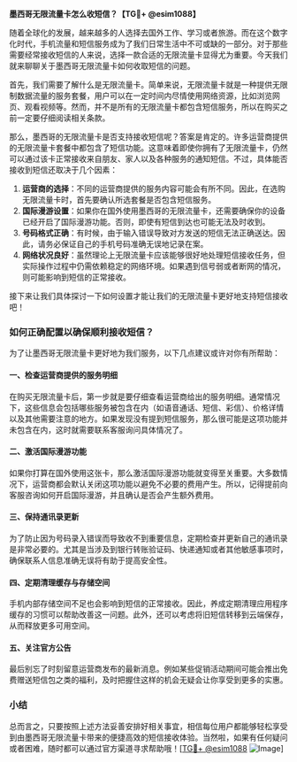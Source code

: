 **墨西哥无限流量卡怎么收短信？【TG💪+ @esim1088】**

随着全球化的发展，越来越多的人选择去国外工作、学习或者旅游。而在这个数字化时代，手机流量和短信服务成为了我们日常生活中不可或缺的一部分。对于那些需要经常接收短信的人来说，选择一款合适的无限流量卡显得尤为重要。今天我们就来聊聊关于墨西哥无限流量卡如何收取短信的问题。

首先，我们需要了解什么是无限流量卡。简单来说，无限流量卡就是一种提供无限制数据流量的服务套餐，用户可以在一定时间内尽情使用网络资源，比如浏览网页、观看视频等。然而，并不是所有的无限流量卡都包含短信服务，所以在购买之前一定要仔细阅读相关条款。

那么，墨西哥的无限流量卡是否支持接收短信呢？答案是肯定的。许多运营商提供的无限流量卡套餐中都包含了短信功能。这意味着即使你拥有了无限流量卡，仍然可以通过该卡正常接收来自朋友、家人以及各种服务的通知短信。不过，具体能否接收到短信还取决于几个因素：

1. **运营商的选择**：不同的运营商提供的服务内容可能会有所不同。因此，在选购无限流量卡时，首先要确认所选套餐是否包含短信服务。
2. **国际漫游设置**：如果你在国外使用墨西哥的无限流量卡，还需要确保你的设备已经开启了国际漫游功能。否则，即使有短信到达也可能无法及时收到。
3. **号码格式正确**：有时候，由于输入错误导致对方发送的短信无法正确送达。因此，请务必保证自己的手机号码准确无误地记录在案。
4. **网络状况良好**：虽然理论上无限流量卡应该能够很好地处理短信接收任务，但实际操作过程中仍需依赖稳定的网络环境。如果遇到信号弱或者断网的情况，则可能影响到短信的正常接收。

接下来让我们具体探讨一下如何设置才能让我们的无限流量卡更好地支持短信接收吧！

### 如何正确配置以确保顺利接收短信？

为了让墨西哥无限流量卡更好地为我们服务，以下几点建议或许对你有所帮助：

#### 一、检查运营商提供的服务明细
在购买无限流量卡后，第一步就是要仔细查看运营商给出的服务明细。通常情况下，这些信息会包括哪些服务被包含在内（如语音通话、短信、彩信）、价格详情以及其他需要注意的地方。如果发现没有提到短信服务，那么很可能是这项功能并未包含在内，这时就需要联系客服询问具体情况了。

#### 二、激活国际漫游功能
如果你打算在国外使用这张卡，那么激活国际漫游功能就变得至关重要。大多数情况下，运营商都会默认关闭这项功能以避免不必要的费用产生。所以，记得提前向客服咨询如何开启国际漫游，并且确认是否会产生额外费用。

#### 三、保持通讯录更新
为了防止因为号码录入错误而导致收不到重要信息，定期检查并更新自己的通讯录是非常必要的。尤其是当涉及到银行转账验证码、快递通知或者其他敏感事项时，确保联系人信息准确无误将有助于提高安全性。

#### 四、定期清理缓存与存储空间
手机内部存储空间不足也会影响到短信的正常接收。因此，养成定期清理应用程序缓存的习惯可以帮助改善这一问题。此外，还可以考虑将旧短信转移到云端保存，从而释放更多可用空间。

#### 五、关注官方公告
最后别忘了时刻留意运营商发布的最新消息。例如某些促销活动期间可能会推出免费赠送短信包之类的福利，及时把握住这样的机会无疑会让你享受到更多的实惠。

### 小结

总而言之，只要按照上述方法妥善安排好相关事宜，相信每位用户都能够轻松享受到由墨西哥无限流量卡带来的便捷高效的短信接收体验。当然啦，如果有任何疑问或者困难，随时都可以通过官方渠道寻求帮助哦！[[TG💪+ @esim1088](https://t.me/s/esim1088) ![Image](https://i.postimg.cc/4NQfJmqS/Snipaste-2025-05-13-00-14-12.png)]